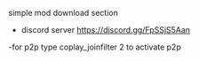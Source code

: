 simple mod download section
- discord server https://discord.gg/FpSSjS5Aan

-for p2p type coplay_joinfilter 2 to activate p2p

  
